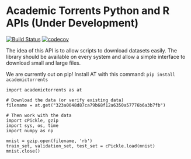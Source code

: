 # Academic Torrents Python and R APIs (Under Development)

[![Build Status](https://travis-ci.org/AcademicTorrents/at-python.svg?branch=master)](https://travis-ci.org/AcademicTorrents/at-python)
[![codecov](https://codecov.io/gh/AcademicTorrents/at-python/branch/master/graph/badge.svg)](https://codecov.io/gh/AcademicTorrents/python-r-api)

The idea of this API is to allow scripts to download datasets easily. The library should be available on every system and allow a simple interface to download small and large files.

We are currently out on pip! Install AT with this command:
```pip install academictorrents```


```
import academictorrents as at

# Download the data (or verify existing data)
filename = at.get("323a0048d87ca79b68f12a6350a57776b6a3b7fb")

# Then work with the data
import cPickle, gzip
import sys, os, time
import numpy as np

mnist = gzip.open(filename, 'rb')
train_set, validation_set, test_set = cPickle.load(mnist)
mnist.close()
```
